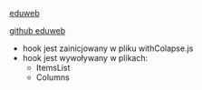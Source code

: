 
[eduweb](https://eduweb.pl/programowanie-i-www/reactjs/react-techniki-zaawansowane/stworzenie-pierwszego-hoc
)

[github eduweb](//https://github.com/eduwebpl/kurs-react-techniki-zaawansowane/blob/02.3-finish/02/src/components/Columns/Columns.js
)


- hook jest zainicjowany w pliku withColapse.js
- hook jest wywoływany w plikach:
  - ItemsList
  - Columns

